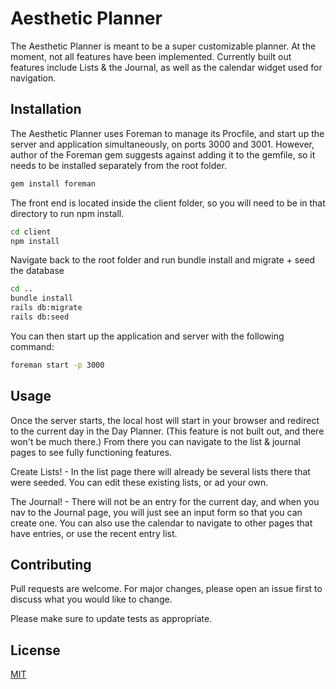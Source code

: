 # Aesthetic Planner

The Aesthetic Planner is meant to be a super customizable planner. At the moment, not all features have been implemented. Currently built out features include Lists & the Journal, as well as the calendar widget used for navigation.

## Installation

The Aesthetic Planner uses Foreman to manage its Procfile, and start up the server and application simultaneously, on ports 3000 and 3001. However, author of the Foreman gem suggests against adding it to the gemfile, so it needs to be installed separately from the root folder.
```bash
gem install foreman
```

The front end is located inside the client folder, so you will need to be in that directory to run npm install.
``` bash
cd client
npm install
```

Navigate back to the root folder and run bundle install and migrate + seed the database
```bash
cd ..
bundle install
rails db:migrate
rails db:seed
```

You can then start up the application and server with the following command:
```bash
foreman start -p 3000
```


## Usage

Once the server starts, the local host will start in your browser and redirect to the current day in the Day Planner. (This feature is not built out, and there won't be much there.) From there you can navigate to the list & journal pages to see fully functioning features.

Create Lists! - In the list page there will already be several lists there that were seeded. You can edit these existing lists, or ad your own. 

The Journal! - There will not be an entry for the current day, and when you nav to the Journal page, you will just see an input form so that you can create one. You can also use the calendar to navigate to other pages that have entries, or use the recent entry list.

## Contributing
Pull requests are welcome. For major changes, please open an issue first to discuss what you would like to change.

Please make sure to update tests as appropriate.

## License
[MIT](https://choosealicense.com/licenses/mit/)